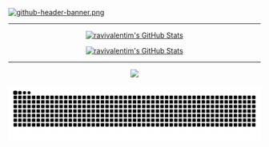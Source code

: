 
<!-- Github banner -->
[![github-header-banner.png](https://i.postimg.cc/L8RYcFFH/github-header-banner.png)](https://github.com/ravivalentim)

<hr>

<p align="center">
    <a href="https://github.com/ravivalentim" target="_self">
        <img src="https://streak-stats.demolab.com?user=ravivalentim&theme=tokyonight&hide_border=true" alt="ravivalentim's GitHub Stats" />
    </a>
</p>
<p align="center">
    <a href="https://github.com/ravivalentim" target="_self">
        <img src="https://github-readme-stats.vercel.app/api?username=ravivalentim&theme=tokyonight&show_icons=true&hide_border=true&count_private=true" alt="ravivalentim's GitHub Stats" />
    </a>
</p>

<hr>

<p align="center">
  <a href="mailto:contato.rav@proton.me">
    <img src="https://img.shields.io/badge/Email-contato.rav%40proton.me-6d4aff?style=for-the-badge&logo=protonmail&logoColor=white" />
  </a>
</p>

<!-- Snake animation -->
<picture>
    <source media="(prefers-color-scheme: dark)" srcset="https://raw.githubusercontent.com/ravivalentim/ravivalentim/output/github-contribution-grid-snake-dark.svg">
    <source media="(prefers-color-scheme: light)" srcset="https://raw.githubusercontent.com/ravivalentim/ravivalentim/output/github-contribution-grid-snake.svg">
    <img alt="grid snake animation" src="https://raw.githubusercontent.com/ravivalentim/ravivalentim/output/github-contribution-grid-snake.svg">
</picture>

